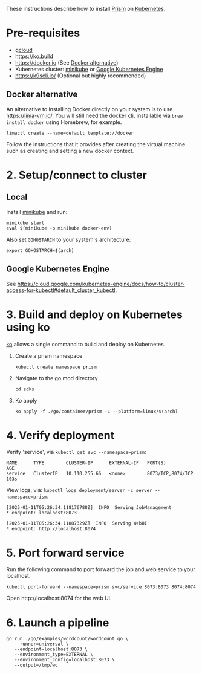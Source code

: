 These instructions describe how to install [Prism](../../cmd/prism) on [Kubernetes](https://kubernetes.io).

# Pre-requisites

- [gcloud](https://cloud.google.com/sdk/docs/install)
- https://ko.build
- https://docker.io (See [Docker alternative](#docker-alternative))
- Kubernetes cluster: [minikube](https://minikube.sigs.k8s.io/) or
[Google Kubernetes Engine](../../../../.test-infra/terraform/google-cloud-platform/google-kubernetes-engine)
- https://k9scli.io/ (Optional but highly recommended)

## Docker alternative

An alternative to installing Docker directly on your system is to use https://lima-vm.io/.
You will still need the docker cli, installable via `brew install docker` using Homebrew,
for example.

```
limactl create --name=default template://docker
```

Follow the instructions that it provides after creating the virtual machine such as creating and setting a 
new docker context.

# 2. Setup/connect to cluster

## Local

Install [minikube](https://minikube.sigs.k8s.io/) and run:

```
minikube start
eval $(minikube -p minikube docker-env)
```

Also set `GOHOSTARCH` to your system's architecture:

```
export GOHOSTARCH=$(arch)
```

## Google Kubernetes Engine

See
https://cloud.google.com/kubernetes-engine/docs/how-to/cluster-access-for-kubectl#default_cluster_kubectl.

# 3. Build and deploy on Kubernetes using ko

[ko](https://ko.build) allows a single command to build and deploy on Kubernetes.

1. Create a prism namespace
    ```
    kubectl create namespace prism
    ```
2. Navigate to the go.mod directory
    ```
    cd sdks
    ```
3. Ko apply
    ```
    ko apply -f ./go/container/prism -L --platform=linux/$(arch)
    ```

# 4. Verify deployment 

Verify 'service', via `kubectl get svc --namespace=prism`:

```
NAME      TYPE        CLUSTER-IP      EXTERNAL-IP   PORT(S)             AGE
service   ClusterIP   10.110.255.66   <none>        8073/TCP,8074/TCP   103s
```

View logs, via: `kubectl logs deployment/server -c server --namespace=prism`:

```
[2025-01-11T05:26:34.118176788Z]  INFO  Serving JobManagement
* endpoint: localhost:8073

[2025-01-11T05:26:34.11887329Z]  INFO  Serving WebUI
* endpoint: http://localhost:8074
```

# 5. Port forward service

Run the following command to port forward the job and web service to your localhost.

```
kubectl port-forward --namespace=prism svc/service 8073:8073 8074:8074
```

Open http://localhost:8074 for the web UI.

# 6. Launch a pipeline

```
go run ./go/examples/wordcount/wordcount.go \
   --runner=universal \
   --endpoint=localhost:8073 \
   --environment_type=EXTERNAL \
   --environment_config=localhost:8073 \
   --output=/tmp/wc
```